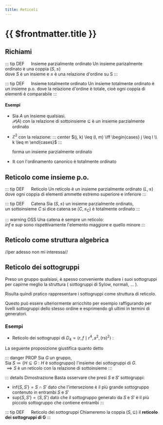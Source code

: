 ```yaml
---
title: Reticoli
---
```


# {{ $frontmatter.title }}

## Richiami

::: tip DEF &emsp; Insieme parzialmente ordinato
Un insieme parizalmente ordinato è una coppia $(S, \leq)$\
dove $S$ è un insieme e $\leq$ è una relazione d'ordine su S
:::

::: tip DEF &emsp; Insieme totalmente ordinato
Un insieme totalmente ordinato è un insieme p.o. dove la relazione d'ordine è totale, cioè ogni coppia di elementi è comparabile 
:::

#### Esempi

- Sia $A$ un insieme qualsiasi.\
  $\mathcal{P}(A)$ con la relazione di sottoinsieme $\subseteq$ è un insieme parzialmente ordinato

- $\mathbb{Z}^2$ con la relazione:
  ::: center
  $(j, k) \leq (l, m) \iff 
  \begin{cases} 
    j \leq l \\ k \leq m
  \end{cases}$
  :::

  forma un insieme parzialmente ordinato

- $\mathbb{R}$ con l'ordinamento canonico è totalmente ordinato

## Reticolo come insieme p.o.

::: tip DEF &emsp; Reticolo
Un reticolo è un insieme parzialmente ordinato $(L, \leq)$\
dove ogni coppia di elementi ammette estremo superiore e inferiore
:::

::: tip DEF &emsp; Catena
Sia $(S, \leq)$ un insieme parzialmente ordinato,\
un sottoinsieme $C$ si dice catena se $(C, \leq_C)$
è totalmente ordinato
:::

::: warning OSS
Una catena è sempre un reticolo:\
$inf$ e $sup$ sono rispettivamente l'elemento maggiore e quello minore
:::

## Reticolo come struttura algebrica
//per adesso non mi interessa//

## Reticolo dei sottogruppi

Preso un gruppo qualsiasi, è spesso conveniente studiare i suoi sottogruppi per capirne meglio la struttura ( sottogruppi di Sylow, normali, ... ).

Risulta quindi pratico rappresentare i sottogruppi come struttura di reticolo.

Questo può essere ulteriormente arricchito per esempio raffigurando per livelli sottogruppi dello stesso ordine e esprimendo gli ultimi in termini di generatori.

### Esempi

- Reticolo dei sottogruppi di $D_4 = \langle r, f \mid r^4, s^2 , (rs)^2\rangle$ :

<image-dark imgUrl="https://quicklatex.com/cache3/11/ql_b549955c4012f62b0c0051643ddf8e11_l3.png"/>

La seguente proposizione giustifica quanto detto

::: danger PROP
Sia $G$ un gruppo,\
Sia $S \coloneqq \{H \subseteq G : H \text{ è sottogruppo} \}$ l'insieme dei sottogruppi di $G$.\
$\implies S$ è un reticolo con la relazione di sottoinsieme
:::

::: details Dimostrazione
Basta osservare che presi $S \text{ e } S'$ sottogruppi:

- $\text{inf}\{S, S'\} = S \cap S'$
  dato che l'intersezione è il più grande sottogruppo contenuto in entrambi $S \text{ e } S'$
- $\text{sup}\{S, S'\} = \langle S, S' \rangle$ dato che il sottogruppo generato da $S \text{ e } S'$ è il più piccolo sottogruppo che contiene entrambi
  :::

::: tip DEF &emsp; Reticolo dei sottogruppi
Chiameremo la coppia $(S, \subseteq)$ il **reticolo dei sottogruppi di $\mathbf{G}$**
:::

